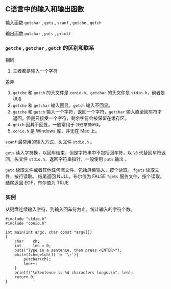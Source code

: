 ## C语言中的输入和输出函数

输入函数 `getchar` , `gets` , `scanf` , `getche` , `getch`

输出函数 `putchar` , `puts` , `printf`

### `getche` , `getchar` , `getch` 的区别和联系

相同

1. 三者都是输入一个字符

差异

1. `getche` 和 `getch` 的头文件是 `conio.h`，`getchar` 的头文件是 `stdio.h`，前者是标准
2. `getche` 和 `getchar` 输入回显，`getch` 输入不回显。 
3. `getche` 和 `getch` 输入一个字符，返回一个字符，`getchar` 输入直至回车符才返回，但是只接受一个字符，剩余字符会被保留在缓存区。
4. `getch` 因其不回显，一般常用于 `按任意键继续`。
5. `conio.h` 是 Windows 库，并无在 Mac 上。

`scanf` 最常用的输入方式，头文件 `stdio.h` 。

`gets` 读入字符换，以回车结束，但是字符串中不包括回车符，以 `\0` 代替回车符返回，头文件 `stdio.h`，返回字符串指针，一般使用 `puts` 输出 。

`getc` 读取文件或者其他任何流文件，包括屏幕输入，按个读取。
`fgets` 读取文件，按行读取。 结尾返回 NULL，布尔值为 FALSE
`fgetc` 服务文件，按个读取。 结尾返回 EOF，布尔值为 TRUE

### 实例

从键盘连续输入字符，到输入回车符为止，统计输入的字符个数。

```
#include "stdio.h"
#include "conio.h"

int main(int argc, char const *argv[])
{
	char 	ch;
	int 	len = 0;
	puts("Type in a sentence, then press <ENTER>");
	while((ch=getch()) != '\r'){
		putchar(ch);
		len++;
	}
	printf("\nSentence is %d characters longs.\n", len);
	return 0;
}
```